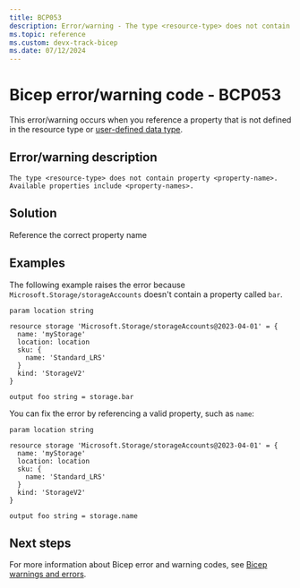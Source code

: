 ```yaml
---
title: BCP053
description: Error/warning - The type <resource-type> does not contain property <property-name>. Available properties include <property-names>.
ms.topic: reference
ms.custom: devx-track-bicep
ms.date: 07/12/2024
---
```


# Bicep error/warning code - BCP053

This error/warning occurs when you reference a property that is not defined in the resource type or [user-defined data type](./user-defined-data-types.md).

## Error/warning description

`The type <resource-type> does not contain property <property-name>. Available properties include <property-names>.`

## Solution

Reference the correct property name

## Examples

The following example raises the error because `Microsoft.Storage/storageAccounts` doesn't contain a property called `bar`.

```bicep
param location string 

resource storage 'Microsoft.Storage/storageAccounts@2023-04-01' = {
  name: 'myStorage'
  location: location
  sku: {
    name: 'Standard_LRS'
  }
  kind: 'StorageV2'
}

output foo string = storage.bar 
```

You can fix the error by referencing a valid property, such as `name`:

```bicep
param location string 

resource storage 'Microsoft.Storage/storageAccounts@2023-04-01' = {
  name: 'myStorage'
  location: location
  sku: {
    name: 'Standard_LRS'
  }
  kind: 'StorageV2'
}

output foo string = storage.name
```

## Next steps

For more information about Bicep error and warning codes, see [Bicep warnings and errors](./bicep-error-codes.md).